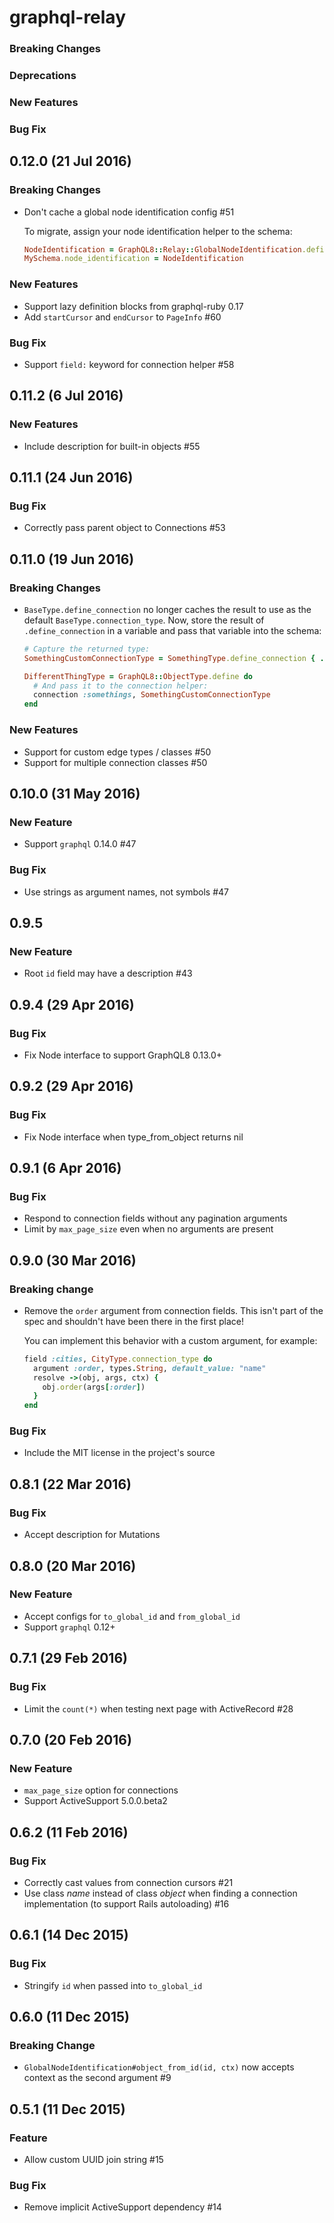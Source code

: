 # graphql-relay

### Breaking Changes

### Deprecations

### New Features

### Bug Fix

## 0.12.0 (21 Jul 2016)

### Breaking Changes

- Don't cache a global node identification config #51

  To migrate, assign your node identification helper to the schema:

  ```ruby
  NodeIdentification = GraphQL8::Relay::GlobalNodeIdentification.define { ... }
  MySchema.node_identification = NodeIdentification
  ```

### New Features

- Support lazy definition blocks from graphql-ruby 0.17
- Add `startCursor` and `endCursor` to `PageInfo` #60

### Bug Fix

- Support `field:` keyword for connection helper #58

## 0.11.2 (6 Jul 2016)

### New Features

- Include description for built-in objects #55

## 0.11.1 (24 Jun 2016)

### Bug Fix

- Correctly pass parent object to Connections #53

## 0.11.0 (19 Jun 2016)

### Breaking Changes

- `BaseType.define_connection` no longer caches the result to use as the default `BaseType.connection_type`. Now, store the result of `.define_connection` in a variable and pass that variable into the schema:

    ```ruby
    # Capture the returned type:
    SomethingCustomConnectionType = SomethingType.define_connection { ... }

    DifferentThingType = GraphQL8::ObjectType.define do
      # And pass it to the connection helper:
      connection :somethings, SomethingCustomConnectionType
    end
    ```

### New Features

- Support for custom edge types / classes #50
- Support for multiple connection classes #50

## 0.10.0 (31 May 2016)

### New Feature

- Support `graphql` 0.14.0 #47

### Bug Fix

- Use strings as argument names, not symbols #47

## 0.9.5

### New Feature

- Root `id` field may have a description #43

## 0.9.4 (29 Apr 2016)

### Bug Fix

- Fix Node interface to support GraphQL8 0.13.0+

## 0.9.2 (29 Apr 2016)

### Bug Fix

- Fix Node interface when type_from_object returns nil

## 0.9.1 (6 Apr 2016)

### Bug Fix

- Respond to connection fields without any pagination arguments
- Limit by `max_page_size` even when no arguments are present

## 0.9.0 (30 Mar 2016)

### Breaking change

- Remove the `order` argument from connection fields. This isn't part of the spec and shouldn't have been there in the first place!

  You can implement this behavior with a custom argument, for example:

   ```ruby
   field :cities, CityType.connection_type do
     argument :order, types.String, default_value: "name"
     resolve ->(obj, args, ctx) {
       obj.order(args[:order])
     }
   end
   ```

### Bug Fix

- Include the MIT license in the project's source

## 0.8.1 (22 Mar 2016)

### Bug Fix

- Accept description for Mutations

## 0.8.0 (20 Mar 2016)

### New Feature

- Accept configs for `to_global_id` and `from_global_id`
- Support `graphql` 0.12+

## 0.7.1 (29 Feb 2016)

### Bug Fix

- Limit the `count(*)` when testing next page with ActiveRecord #28

## 0.7.0 (20 Feb 2016)

### New Feature

- `max_page_size` option for connections
- Support ActiveSupport 5.0.0.beta2

## 0.6.2 (11 Feb 2016)

### Bug Fix

- Correctly cast values from connection cursors #21
- Use class _name_ instead of class _object_ when finding a connection implementation (to support Rails autoloading) #16

## 0.6.1 (14 Dec 2015)

### Bug Fix

- Stringify `id` when passed into `to_global_id`

## 0.6.0 (11 Dec 2015)

### Breaking Change

- `GlobalNodeIdentification#object_from_id(id, ctx)` now accepts context as the second argument #9

## 0.5.1 (11 Dec 2015)


### Feature

- Allow custom UUID join string #15

### Bug Fix

- Remove implicit ActiveSupport dependency #14
